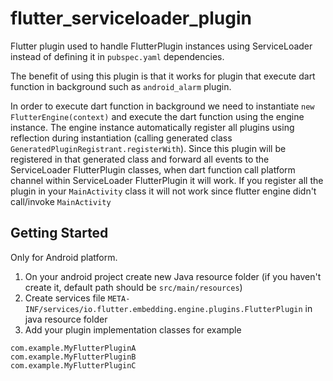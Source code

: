 # flutter_serviceloader_plugin

Flutter plugin used to handle FlutterPlugin instances using ServiceLoader instead of defining it in `pubspec.yaml` dependencies.

The benefit of using this plugin is that it works for plugin that execute dart function in background such as `android_alarm` plugin.

In order to execute dart function in background we need to instantiate `new FlutterEngine(context)` and execute the dart function using the engine instance.
The engine instance automatically register all plugins using reflection during instantiation (calling generated class `GeneratedPluginRegistrant.registerWith`).
Since this plugin will be registered in that generated class and forward all events to the ServiceLoader FlutterPlugin classes, when dart function call platform channel within ServiceLoader FlutterPlugin it will work. If you register all the plugin in your `MainActivity` class it will not work since flutter engine didn't call/invoke `MainActivity`

## Getting Started

Only for Android platform.
1. On your android project create new Java resource folder (if you haven't create it, default path should be `src/main/resources`)
2. Create services file `META-INF/services/io.flutter.embedding.engine.plugins.FlutterPlugin` in java resource folder
3. Add your plugin implementation classes for example

```
com.example.MyFlutterPluginA
com.example.MyFlutterPluginB
com.example.MyFlutterPluginC
```
